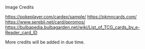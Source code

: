 Image Credits

https://pokeplayer.com/cardex/sample/
https://pkmncards.com/
https://www.serebii.net/card/ppromos/
https://bulbapedia.bulbagarden.net/wiki/List_of_TCG_cards_by_e-Reader_card_ID

More credits will be added in due time.